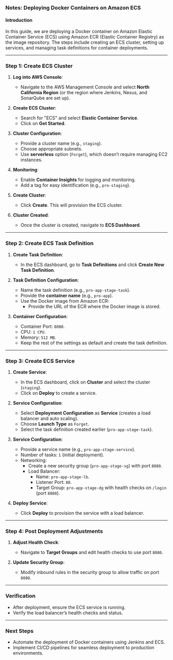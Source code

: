 ### Notes: Deploying Docker Containers on Amazon ECS

#### Introduction

In this guide, we are deploying a Docker container on Amazon Elastic Container Service (ECS) using Amazon ECR (Elastic Container Registry) as the image repository. The steps include creating an ECS cluster, setting up services, and managing task definitions for container deployments.

---

### **Step 1: Create ECS Cluster**

1. **Log into AWS Console**:
   - Navigate to the AWS Management Console and select **North California Region** (or the region where Jenkins, Nexus, and SonarQube are set up).

2. **Create ECS Cluster**:
   - Search for "ECS" and select **Elastic Container Service**.
   - Click on **Get Started**.
   
3. **Cluster Configuration**:
   - Provide a cluster name (e.g., `staging`).
   - Choose appropriate subnets.
   - Use **serverless** option (`Forget`), which doesn’t require managing EC2 instances.

4. **Monitoring**:
   - Enable **Container Insights** for logging and monitoring.
   - Add a tag for easy identification (e.g., `pro-staging`).
   
5. **Create Cluster**:
   - Click **Create**. This will provision the ECS cluster.

6. **Cluster Created**:
   - Once the cluster is created, navigate to **ECS Dashboard**.

---

### **Step 2: Create ECS Task Definition**

1. **Create Task Definition**:
   - In the ECS dashboard, go to **Task Definitions** and click **Create New Task Definition**.
   
2. **Task Definition Configuration**:
   - Name the task definition (e.g., `pro-app-stage-task`).
   - Provide the **container name** (e.g., `pro-app`).
   - Use the Docker image from Amazon ECR:
     - Provide the URL of the ECR where the Docker image is stored.
   
3. **Container Configuration**:
   - Container Port: `8080`.
   - CPU: `1 CPU`.
   - Memory: `512 MB`.
   - Keep the rest of the settings as default and create the task definition.

---

### **Step 3: Create ECS Service**

1. **Create Service**:
   - In the ECS dashboard, click on **Cluster** and select the cluster (`staging`).
   - Click on **Deploy** to create a service.

2. **Service Configuration**:
   - Select **Deployment Configuration** as **Service** (creates a load balancer and auto scaling).
   - Choose **Launch Type** as `Forget`.
   - Select the task definition created earlier (`pro-app-stage-task`).

3. **Service Configuration**:
   - Provide a service name (e.g., `pro-app-stage-service`).
   - Number of tasks: `1` (initial deployment).
   - Networking:
     - Create a new security group (`pro-app-stage-sg`) with port `8080`.
     - Load Balancer:
       - Name: `pro-app-stage-lb`.
       - Listener Port: `80`.
       - Target Group: `pro-app-stage-dg` with health checks on `/login` (port `8080`).
   
4. **Deploy Service**:
   - Click **Deploy** to provision the service with a load balancer.

---

### **Step 4: Post Deployment Adjustments**

1. **Adjust Health Check**:
   - Navigate to **Target Groups** and edit health checks to use port `8080`.
   
2. **Update Security Group**:
   - Modify inbound rules in the security group to allow traffic on port `8080`.

---

### **Verification**

- After deployment, ensure the ECS service is running.
- Verify the load balancer’s health checks and status.
  
---

### **Next Steps**

- Automate the deployment of Docker containers using Jenkins and ECS.
- Implement CI/CD pipelines for seamless deployment to production environments.
